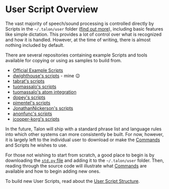 # User Script Overview

The vast majority of speech/sound processing is controlled directly by Scripts in the `~/.talon/user` folder ([find out more](FolderStructure.md)), including basic features like simple dictation. This provides a lot of control over what is recognized and how it is handled. However, at the time of writing, there is almost nothing included by default.

There are several repositories containing example Scripts and tools available for copying or using as samples to build from.

* [Official Example Scripts](https://github.com/talonvoice/examples)
* [dwighthouse's scripts](https://github.com/dwighthouse/talonvoice-scripts) - mine 😉
* [tabrat's scripts](https://github.com/tabrat/talon_user)
* [tuomassalo's scripts](https://github.com/tuomassalo/talon_user)
* [tuomassalo's atom integration](https://github.com/tuomassalo/atom-talon)
* [dopey's scripts](https://github.com/dopey/talon_user)
* [pimentel's scripts](https://github.com/pimentel/talon_user)
* [JonathanNickerson's scripts](https://github.com/JonathanNickerson/talon_voice_user_scripts)
* [anonfunc's scripts](https://github.com/anonfunc/talon-user)
* [jcooper-korg's scripts](https://github.com/jcooper-korg/talon_user)

In the future, Talon will ship with a standard phrase list and language rules into which other systems can more consistently be built. For now, however, it is largely left to the individual user to download or make the [Commands](Commands.md) and Scripts he wishes to use.

For those not wishing to start from scratch, a good place to begin is by downloading the [`std.py` file](https://github.com/talonvoice/examples/blob/master/std.py) and adding it to the `~/.talon/user` folder. Then, reading through the source code will illustrate what [Commands](Commands.md) are available and how to begin adding new ones.

To build new User Scripts, read about the [User Script Structure](UserScriptStructure.md).
